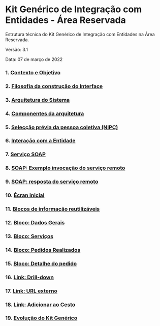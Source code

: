 # Kit Genérico de Integração com Entidades - Área Reservada

Estrutura técnica do Kit Genérico de Integração com Entidades na Área Reservada.

Versão:  3.1

Data:  07 de março de 2022

### 1.	[Contexto e Objetivo](contexto)

### 2.	[Filosofia da construção do Interface](filosofia)

### 3.	[Arquitetura do Sistema](arquitetura-sistema)

### 4.	[Componentes da arquitetura](operacoes)

### 5.	[Selecção prévia da pessoa coletiva (NIPC)](operacoes)

### 6.	[Interação com a Entidade](operacoes)

### 7.	[Serviço SOAP](operacoes)

### 8.	[SOAP: Exemplo invocação do serviço remoto](operacoes)

### 9.	[SOAP: resposta do serviço remoto](operacoes)

### 10.	[Écran inicial](operacoes)

### 11.	[Blocos de informação reutilizáveis](operacoes)

### 12.	[Bloco: Dados Gerais](operacoes)

### 13.	[Bloco: Serviços](operacoes)

### 14.	[Bloco: Pedidos Realizados](operacoes)

### 15.	[Bloco: Detalhe do pedido](operacoes)

### 16.	[Link: Drill-down](operacoes)

### 17.	[Link: URL externo](operacoes)

### 18.	[Link: Adicionar ao Cesto](operacoes)

### 19.	[Evolução do Kit Genérico](operacoes)